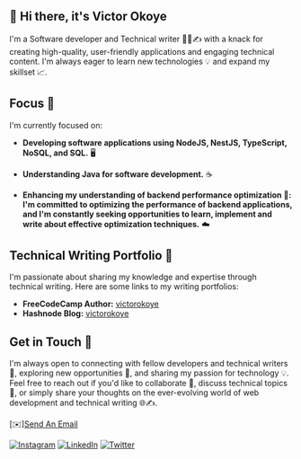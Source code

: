 ## 👋 Hi there, it's Victor Okoye

I'm a Software developer and Technical writer 👩‍💻✍️ with a knack for creating high-quality, user-friendly applications and engaging technical content. I'm always eager to learn new technologies 💡 and expand my skillset 📈.

## Focus 🚀

I'm currently focused on:

- **Developing software applications using NodeJS, NestJS, TypeScript, NoSQL, and SQL.** 🖥️

- **Understanding Java for software development.** ☕️
- **Enhancing my understanding of backend performance optimization 🚀: I'm committed to optimizing the performance of backend applications, and I'm constantly seeking opportunities to learn, implement and write about effective optimization techniques.** ☁️

## Technical Writing Portfolio 📝

I'm passionate about sharing my knowledge and expertise through technical writing. Here are some links to my writing portfolios:

- **FreeCodeCamp Author:** [victorokoye](https://www.freecodecamp.org/news/author/victorokoye/)
- **Hashnode Blog:** [victorokoye](https://victorokoye.hashnode.dev/)


## Get in Touch 🤝

I'm always open to connecting with fellow developers and technical writers 🤝, exploring new opportunities 🚀, and sharing my passion for technology 💡. Feel free to reach out if you'd like to collaborate 🤝, discuss technical topics 💬, or simply share your thoughts on the ever-evolving world of web development and technical writing 🌐✍️.

[✉️][Send An Email](mailto:okoyeebuka25@gmail.com)

[![Instagram](https://img.shields.io/badge/Instagram-%23E4405F.svg?logo=Instagram&logoColor=white)](https://instagram.com/victorokoye_)
[![LinkedIn](https://img.shields.io/badge/LinkedIn-%230077B5.svg?logo=LinkedIn&logoColor=white)](https://linkedin.com/in/okoye-chukwuebuka)
[![Twitter](https://img.shields.io/badge/Twitter-%231DA1F2.svg?logo=Twitter&logoColor=white)](https://twitter.com/@okoyevictorr)
